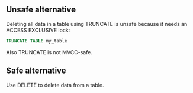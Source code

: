 ## Unsafe alternative

Deleting all data in a table using TRUNCATE is unsafe because it needs an ACCESS EXCLUSIVE lock:

```sql
TRUNCATE TABLE my_table
```

Also TRUNCATE is not MVCC-safe.

## Safe alternative

Use DELETE to delete data from a table.
